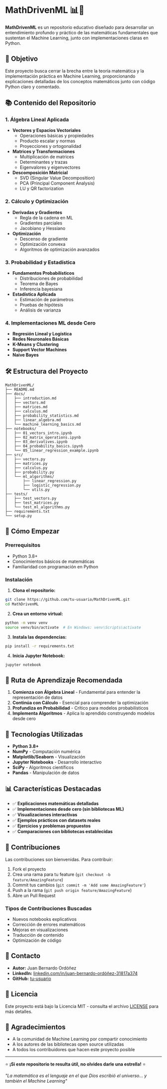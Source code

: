 # MathDrivenML 📊🤖

**MathDrivenML** es un repositorio educativo diseñado para desarrollar un entendimiento profundo y práctico de las matemáticas fundamentales que sustentan el Machine Learning, junto con implementaciones claras en Python.

## 🎯 Objetivo

Este proyecto busca cerrar la brecha entre la teoría matemática y la implementación práctica en Machine Learning, proporcionando explicaciones detalladas de los conceptos matemáticos junto con código Python claro y comentado.

## 📚 Contenido del Repositorio

### 1. Álgebra Lineal Aplicada
- **Vectores y Espacios Vectoriales**
  - Operaciones básicas y propiedades
  - Producto escalar y normas
  - Proyecciones y ortogonalidad
- **Matrices y Transformaciones**
  - Multiplicación de matrices
  - Determinantes y trazas
  - Eigenvalores y eigenvectores
- **Descomposición Matricial**
  - SVD (Singular Value Decomposition)
  - PCA (Principal Component Analysis)
  - LU y QR factorization

### 2. Cálculo y Optimización
- **Derivadas y Gradientes**
  - Regla de la cadena en ML
  - Gradientes parciales
  - Jacobiano y Hessiano
- **Optimización**
  - Descenso de gradiente
  - Optimización convexa
  - Algoritmos de optimización avanzados

### 3. Probabilidad y Estadística
- **Fundamentos Probabilísticos**
  - Distribuciones de probabilidad
  - Teorema de Bayes
  - Inferencia bayesiana
- **Estadística Aplicada**
  - Estimación de parámetros
  - Pruebas de hipótesis
  - Análisis de varianza

### 4. Implementaciones ML desde Cero
- **Regresión Lineal y Logística**
- **Redes Neuronales Básicas**
- **K-Means y Clustering**
- **Support Vector Machines**
- **Naive Bayes**

## 🛠️ Estructura del Proyecto

```
MathDrivenML/
├── README.md
├── docs/
│   ├── introduction.md
│   ├── vectors.md
│   ├── matrices.md
│   ├── calculus.md
│   ├── probability_statistics.md
│   ├── linear_algebra.md
│   └── machine_learning_basics.md
├── notebooks/
│   ├── 01_vectors_intro.ipynb
│   ├── 02_matrix_operations.ipynb
│   ├── 03_derivatives.ipynb
│   ├── 04_probability_basics.ipynb
│   └── 05_linear_regression_example.ipynb
├── src/
│   ├── vectors.py
│   ├── matrices.py
│   ├── calculus.py
│   ├── probability.py
│   └── ml_algorithms/
│       ├── linear_regression.py
│       ├── logistic_regression.py
│       └── utils.py
├── tests/
│   ├── test_vectors.py
│   ├── test_matrices.py
│   └── test_ml_algorithms.py
├── requirements.txt
└── setup.py
```

## 🚀 Cómo Empezar

### Prerrequisitos
- Python 3.8+
- Conocimientos básicos de matemáticas
- Familiaridad con programación en Python

### Instalación

1. **Clona el repositorio:**
```bash
git clone https://github.com/tu-usuario/MathDrivenML.git
cd MathDrivenML
```

2. **Crea un entorno virtual:**
```bash
python -m venv venv
source venv/bin/activate  # En Windows: venv\Scripts\activate
```

3. **Instala las dependencias:**
```bash
pip install -r requirements.txt
```

4. **Inicia Jupyter Notebook:**
```bash
jupyter notebook
```

## 📖 Ruta de Aprendizaje Recomendada

1. **Comienza con Álgebra Lineal** - Fundamental para entender la representación de datos
2. **Continúa con Cálculo** - Esencial para comprender la optimización
3. **Profundiza en Probabilidad** - Crítico para modelos probabilísticos
4. **Implementa Algoritmos** - Aplica lo aprendido construyendo modelos desde cero

## 🔧 Tecnologías Utilizadas

- **Python 3.8+**
- **NumPy** - Computación numérica
- **Matplotlib/Seaborn** - Visualización
- **Jupyter Notebooks** - Desarrollo interactivo
- **SciPy** - Algoritmos científicos
- **Pandas** - Manipulación de datos

## 📊 Características Destacadas

- ✅ **Explicaciones matemáticas detalladas**
- ✅ **Implementaciones desde cero (sin bibliotecas ML)**
- ✅ **Visualizaciones interactivas**
- ✅ **Ejemplos prácticos con datasets reales**
- ✅ **Ejercicios y problemas propuestos**
- ✅ **Comparaciones con bibliotecas establecidas**

## 🤝 Contribuciones

Las contribuciones son bienvenidas. Para contribuir:

1. Fork el proyecto
2. Crea una rama para tu feature (`git checkout -b feature/AmazingFeature`)
3. Commit tus cambios (`git commit -m 'Add some AmazingFeature'`)
4. Push a la rama (`git push origin feature/AmazingFeature`)
5. Abre un Pull Request

### Tipos de Contribuciones Buscadas
- Nuevos notebooks explicativos
- Corrección de errores matemáticos
- Mejoras en visualizaciones
- Traducción de contenido
- Optimización de código

## 📧 Contacto

- **Autor:** Juan Bernardo Ordóñez
- **LinkedIn:** [linkedin.com/in/juan-bernardo-ordóñez-31817a374](https://linkedin.com/in/juan-bernardo-ordóñez-31817a374)
- **GitHub:** [tu-usuario](https://github.com/juxnbernxrdo)

## 📄 Licencia

Este proyecto está bajo la Licencia MIT - consulta el archivo [LICENSE](LICENSE) para más detalles.

## 🙏 Agradecimientos

- A la comunidad de Machine Learning por compartir conocimiento
- A los autores de las bibliotecas open source utilizadas
- A todos los contribuidores que hacen este proyecto posible

---

⭐ **¡Si este repositorio te resulta útil, no olvides darle una estrella!** ⭐

*"La matemática es el lenguaje en el que Dios escribió el universo... y también el Machine Learning"*

